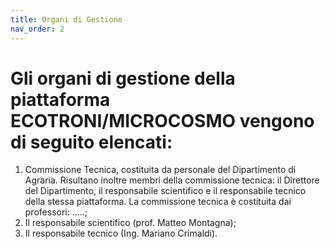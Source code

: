 ```yaml
---
title: Organi di Gestione
nav_order: 2
---
```


# Gli organi di gestione della piattaforma ECOTRONI/MICROCOSMO vengono di seguito elencati:

1. Commissione Tecnica, costituita da personale del Dipartimento di Agraria. Risultano inoltre membri della commissione tecnica: il Direttore del Dipartimento, il responsabile scientifico e il responsabile tecnico della stessa piattaforma. La commissione tecnica è costituita dai professori: .....;
2. Il responsabile scientifico (prof. Matteo Montagna);
3. Il responsabile tecnico (Ing. Mariano Crimaldi).
